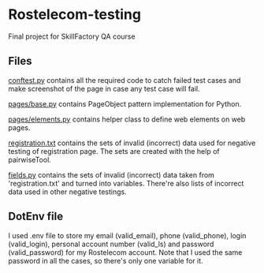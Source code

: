 # Rostelecom-testing
Final project for SkillFactory QA course

Files
-----

[conftest.py](conftest.py) contains all the required code to catch failed test cases and make screenshot
of the page in case any test case will fail.

[pages/base.py](pages/base.py) contains PageObject pattern implementation for Python.

[pages/elements.py](pages/elements.py) contains helper class to define web elements on web pages.

[registration.txt](registration.txt) contains the sets of invalid (incorrect) data used for negative testing of registration page. The sets are created with the help of pairwiseTool.

[fields.py](fields.py) contains the sets of invalid (incorrect) data taken from 'registration.txt' and turned into variables. There're also lists of incorrect data used in other negative testings.


DotEnv file
-----------

I used .env file to store my email (valid_email), phone (valid_phone), login (valid_login), personal account number (valid_ls) and password (valid_password) for my Rostelecom account. Note that I used the same password in all the cases, so there's only one variable for it.
